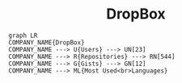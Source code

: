 <h1 align="center">DropBox</h1>

```mermaid
graph LR
COMPANY_NAME{DropBox}
COMPANY_NAME ---> U{Users} ---> UN[23]
COMPANY_NAME ---> R{Repositories} ---> RN[544]
COMPANY_NAME ---> G{Gists} ---> GN[12]
COMPANY_NAME ---> ML{Most Used<br>Languages}
```
